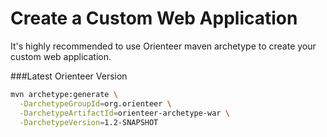 # Create a Custom Web Application


It's highly recommended to use Orienteer maven archetype to create your custom web application.

###Latest Orienteer Version

```bash
mvn archetype:generate \
  -DarchetypeGroupId=org.orienteer \
  -DarchetypeArtifactId=orienteer-archetype-war \
  -DarchetypeVersion=1.2-SNAPSHOT
```
